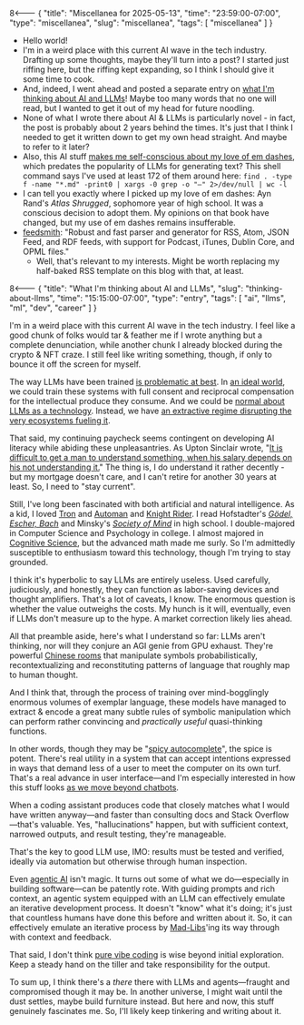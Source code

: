 8<--- { "title": "Miscellanea for 2025-05-13", "time": "23:59:00-07:00", "type": "miscellanea", "slug": "miscellanea", "tags": [ "miscellanea" ] }

- Hello world!
- I'm in a weird place with this current AI wave in the tech industry. Drafting up some thoughts, maybe they'll turn into a post? I started just riffing here, but the riffing kept expanding, so I think I should give it some time to cook.
- And, indeed, I went ahead and posted a separate entry on [what I'm thinking about AI and LLMs](https://blog.lmorchard.com/2025/05/13/thinking-about-llms/)! Maybe too many words that no one will read, but I wanted to get it out of my head for future noodling.
- None of what I wrote there about AI & LLMs is particularly novel - in fact, the post is probably about 2 years behind the times. It's just that I think I needed to get it written down to get my own head straight. And maybe to refer to it later?
- Also, this AI stuff [makes me self-conscious about my love of em dashes](https://www.rollingstone.com/culture/culture-features/chatgpt-hypen-em-dash-ai-writing-1235314945/), which predates the popularity of LLMs for generating text? This shell command says I've used at least 172 of them around here: `find . -type f -name "*.md" -print0 | xargs -0 grep -o "—" 2>/dev/null | wc -l`
- I can tell you exactly where I picked up my love of em dashes: Ayn Rand's _Atlas Shrugged_, sophomore year of high school. It was a conscious decision to adopt them. My opinions on that book have changed, but my use of em dashes remains insufferable.
- [feedsmith](https://github.com/macieklamberski/feedsmith): "Robust and fast parser and generator for RSS, Atom, JSON Feed, and RDF feeds, with support for Podcast, iTunes, Dublin Core, and OPML files."
	- Well, that's relevant to my interests. Might be worth replacing my half-baked RSS template on this blog with that, at least.

8<--- { "title": "What I'm thinking about AI and LLMs", "slug": "thinking-about-llms", "time": "15:15:00-07:00", "type": "entry", "tags": [ "ai", "llms", "ml", "dev", "career" ] }

I'm in a weird place with this current AI wave in the tech industry. I feel like a good chunk of folks would tar & feather me if I wrote anything but a complete denunciation, while another chunk I already blocked during the crypto & NFT craze. I still feel like writing something, though, if only to bounce it off the screen for myself.

<!--more-->

The way LLMs have been trained [is problematic at best](https://allenpike.com/2024/llms-trained-on-internet). In [an ideal world](https://en.wiktionary.org/wiki/Fully_Automated_Luxury_Gay_Space_Communism), we could train these systems with full consent and reciprocal compensation for the intellectual produce they consume. And we could be [normal about LLMs as a technology](https://www.fastly.com/blog/can-we-be-normal-about-ai-now-that-deepseek-happened). Instead, we have [an extractive regime disrupting the very ecosystems fueling it](https://blog.lmorchard.com/2024/03/11/dance-for-the-bots/).

That said, my continuing paycheck seems contingent on developing AI literacy while abiding these unpleasantries. As Upton Sinclair wrote, "[It is difficult to get a man to understand something, when his salary depends on his not understanding it.](https://en.wikiquote.org/wiki/Upton_Sinclair)" The thing is, I do understand it rather decently - but my mortgage doesn't care, and I can't retire for another 30 years at least. So, I need to "stay current".

Still, I've long been fascinated with both artificial and natural intelligence. As a kid, I loved [Tron](https://en.wikipedia.org/wiki/Tron) and [Automan](https://en.wikipedia.org/wiki/Automan) and [Knight Rider](https://en.wikipedia.org/wiki/Knight_Rider). I read Hofstadter's [_Gödel, Escher, Bach_](https://en.wikipedia.org/wiki/G%C3%B6del,_Escher,_Bach) and Minsky's [_Society of Mind_](https://en.wikipedia.org/wiki/Society_of_Mind) in high school. I double-majored in Computer Science and Psychology in college. I almost majored in [Cognitive Science](https://en.wikipedia.org/wiki/Cognitive_science), but the advanced math made me surly. So I'm admittedly susceptible to enthusiasm toward this technology, though I'm trying to stay grounded.

I think it's hyperbolic to say LLMs are entirely useless. Used carefully, judiciously, and honestly, they can function as labor-saving devices and thought amplifiers. That's a lot of caveats, I know. The enormous question is whether the value outweighs the costs. My hunch is it will, eventually, even if LLMs don't measure up to the hype. A market correction likely lies ahead.

All that preamble aside, here's what I understand so far: LLMs aren't thinking, nor will they conjure an AGI genie from GPU exhaust. They're powerful [Chinese rooms](https://en.wikipedia.org/wiki/Chinese_room) that manipulate symbols probabilistically, recontextualizing and reconstituting patterns of language that roughly map to human thought. 

And I think that, through the process of training over mind-bogglingly enormous volumes of exemplar language, these models have managed to extract & encode a great many subtle rules of symbolic manipulation which can perform rather convincing and *practically useful* quasi-thinking functions.

In other words, though they may be "[spicy autocomplete](https://thecleverest.com/gpt3-is-just-spicy-autocomplete/)", the spice is potent. There's real utility in a system that can accept intentions expressed in ways that demand less of a user to meet the computer on its own turf. That's a real advance in user interface—and I'm especially interested in how this stuff looks [as we move beyond chatbots](https://hello-jp.net/building-beyond-the-buzz/chatbots-are-ai-antipatterns).

When a coding assistant produces code that closely matches what I would have written anyway—and faster than consulting docs and Stack Overflow—that's valuable. Yes, "hallucinations" happen, but with sufficient context, narrowed outputs, and result testing, they're manageable.

That's the key to good LLM use, IMO: results must be tested and verified, ideally via automation but otherwise through human inspection.

Even [agentic AI](https://en.wikipedia.org/wiki/Agentic_AI) isn't magic. It turns out some of what we do—especially in building software—can be patently rote. With guiding prompts and rich context, an agentic system equipped with an LLM can effectively emulate an iterative development process. It doesn't "know" what it's doing; it's just that countless humans have done this before and written about it. So, it can effectively emulate an iterative process by [Mad-Libs](https://en.wikipedia.org/wiki/Mad_Libs)'ing its way through with context and feedback.

That said, I don't think [pure vibe coding](https://simonwillison.net/2025/Mar/19/vibe-coding/) is wise beyond initial exploration. Keep a steady hand on the tiller and take responsibility for the output.

To sum up, I think there's a _there_ there with LLMs and agents—fraught and compromised though it may be. In another universe, I might wait until the dust settles, maybe build furniture instead. But here and now, this stuff genuinely fascinates me. So, I'll likely keep tinkering and writing about it.